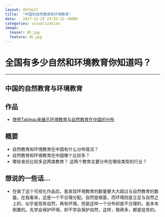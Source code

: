```yaml
---
layout: default
title:  "中国的自然教育和环境教育"
date:   2017-12-23 23:55:12 +0800
categories: visualization
image:
  teaser: 树.jpg
  feature: 树.jpg
---
```

# 全国有多少自然和环境教育你知道吗？
---

## 中国的自然教育与环境教育

## 作品
- <a href="https://public.tableau.com/profile/.86866166#!/vizhome/_18346/sheet0?publish=yes">使用Tableau来展示环境教育与自然教育在中国的分布</a>

## 概要
- 自然教育和环境教育在中国有什么分布情况？
- 自然教育和环境教育在中国哪个比较多？
- 哪些省份比较多这两类教育？
这两个教育主要分布在哪些类型的行业？

## 想说的一些话...
- 在做了这个可视化作品后，我发现环境教育的数量要大大超过与自然教育的数量。在我看来，这是一个不合理分配。自然是根基，而环境则是立足与自然之上的，似乎是现有自然，再有环境。但是这样一个分布却是不合理的，是本末倒置的。先学会保护环境，却不学会保护自然，这样，做再多，都是徒劳的。
